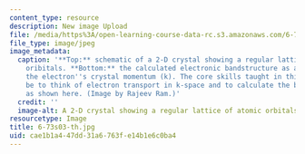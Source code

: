 ```yaml
---
content_type: resource
description: New image Upload
file: /media/https%3A/open-learning-course-data-rc.s3.amazonaws.com/6-730-physics-for-solid-state-applications-spring-2003/cae1b1a447dd31a6763fe14b1e6c0ba4_6-73s03-th.jpg
file_type: image/jpeg
image_metadata:
  caption: '**Top:** schematic of a 2-D crystal showing a regular lattice of atomic
    oribitals. **Bottom:** the calculated electronic bandstructure as a function of
    the electron''s crystal momentum (k). The core skills taught in this class will
    be to think of electron transport in k-space and to calculate the bandstructure
    as shown here. (Image by Rajeev Ram.)'
  credit: ''
  image-alt: A 2-D crystal showing a regular lattice of atomic orbitals.
resourcetype: Image
title: 6-73s03-th.jpg
uid: cae1b1a4-47dd-31a6-763f-e14b1e6c0ba4
---
```

